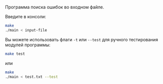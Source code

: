
Программа поиска ошибок во входном файле.

Введите в консоли:  
```sh
make
./main < input-file
```  

Вы можете использовать флаги `-t` или `--test` для ручного тестирования модулей программы:  
```sh
make test
```  
или  
```sh
make
./main < test.txt --test
```  
